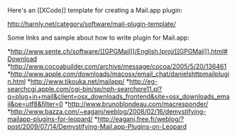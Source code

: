 

Here's an [[XCode]] template for creating a Mail.app plugin:

http://harnly.net/category/software/mail-plugin-template/

Some links and sample about how to write plugin for Mail.app:

*http://www.sente.ch/software/[[GPGMail]]/English.lproj/[[GPGMail]].html#Download
*http://www.cocoabuilder.com/archive/message/cocoa/2005/5/20/136461
*http://www.apple.com/downloads/macosx/email_chat/danielshttpmailplugin.html
*http://www.tikouka.net/mailapp/
*http://eg-searchcgi.apple.com/cgi-bin/sp/nph-searchpre11.pl?q=plug+in+mail&client=osx_downloads_frontend&site=osx_downloads_email&oe=utf8&filter=0
*http://www.brunoblondeau.com/macresponder/
*http://www.bazza.com/~eaganj/weblog/2008/02/16/demystifying-mailapp-plugins-for-leopard/
*http://eaganj.free.fr/weblog/?post/2009/07/14/Demystifying-Mail.app-Plugins-on-Leopard